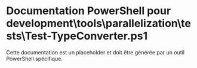 # Documentation PowerShell pour development\tools\parallelization\tests\Test-TypeConverter.ps1

Cette documentation est un placeholder et doit être générée par un outil PowerShell spécifique.
